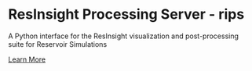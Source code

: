 # ResInsight Processing Server - rips

A Python interface for the ResInsight visualization and post-processing suite for Reservoir Simulations

[Learn More](https://www.resinsight.org)
